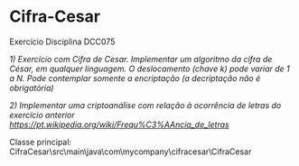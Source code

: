 # Cifra-Cesar
Exercício Disciplina DCC075

*1) Exercício com Cifra de Cesar. Implementar um algoritmo da cifra de César, em qualquer linguagem. O deslocamento (chave k) pode variar de 1 a N. Pode contemplar somente a encriptação (a decriptação não é obrigatória)*

*2)  Implementar uma criptoanálise com relação à ocorrência de letras do exercício anterior https://pt.wikipedia.org/wiki/Frequ%C3%AAncia_de_letras*

Classe principal: CifraCesar\src\main\java\com\mycompany\cifracesar\CifraCesar
